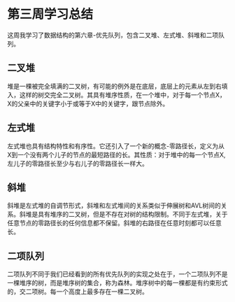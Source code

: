 # 第三周学习总结
这周我学习了数据结构的第六章-优先队列，包含二叉堆、左式堆、斜堆和二项队列。
## 二叉堆
堆是一棵被完全填满的二叉树，有可能的例外是在底层，底层上的元素从左到右填入，这样的树交完全二叉树。其具有堆序性质，在一个堆中，对于每一个节点X，X的父亲中的关键字小于或等于X中的关键字，跟节点除外。
## 左式堆
左式堆也具有结构特性和有序性。它还引入了一个新的概念-零路径长，定义为从X到一个没有两个儿子的节点的最短路径的长。其性质：对于堆中的每一个节点X,左儿子的零路径长至少与右儿子的零路径长一样大。
## 斜堆
斜堆是左式堆的自调节形式，斜堆和左式堆间的关系类似于伸展树和AVL树间的关系。斜堆是具有堆序的二叉树，但是不存在对树的结构限制。不同于左式堆，关于任意节点的零路径长的任何信息都不保留。斜堆的右路径在任意时刻都可以任意长。
## 二项队列
二项队列不同于我们已经看到的所有优先队列的实现之处在于，一个二项队列不是一棵堆序的树，而是堆序树的集合，称为森林。堆序树中的每一棵都是有约束形式的，交二项树。每一个高度上最多存在一棵二叉树。
